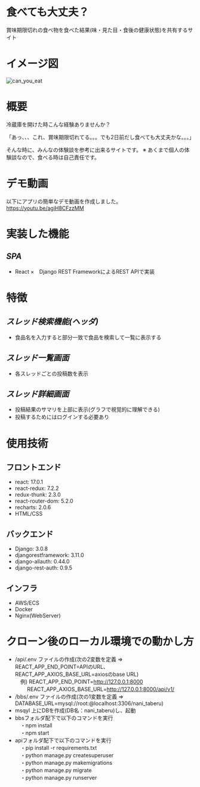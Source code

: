 # 食べても大丈夫？
 
賞味期限切れの食べ物を食べた結果(味・見た目・食後の健康状態)を共有するサイト
 
# イメージ図
 ![can_you_eat](https://user-images.githubusercontent.com/30945996/113302158-dec97000-92a3-11eb-8ff0-f140921cdb14.JPG)

 
# 概要

冷蔵庫を開けた時こんな経験ありませんか？

「あっ、、、これ、賞味期限切れてる。。。でも2日前だし食べても大丈夫かな。。。」

そんな時に、みんなの体験談を参考に出来るサイトです。
※ あくまで個人の体験談なので、食べる時は自己責任です。
 
# デモ動画
以下にアプリの簡単なデモ動画を作成しました。<br>
https://youtu.be/agiH8CFzzMM

# 実装した機能

## *SPA*
* React ×　Django REST FrameworkによるREST APIで実装

# 特徴
## *スレッド検索機能(ヘッダ)*
* 食品名を入力すると部分一致で食品を検索して一覧に表示する

## *スレッド一覧画面*
* 各スレッドごとの投稿数を表示

## *スレッド詳細画面*
* 投稿結果のサマリを上部に表示(グラフで視覚的に理解できる)
* 投稿するためにはログインする必要あり

# 使用技術

## フロントエンド
* react: 17.0.1
* react-redux: 7.2.2
* redux-thunk: 2.3.0
* react-router-dom: 5.2.0
* recharts: 2.0.6
* HTML/CSS

## バックエンド
* Django: 3.0.8
* djangorestframework: 3.11.0
* django-allauth: 0.44.0
* django-rest-auth: 0.9.5

## インフラ
* AWS/ECS
* Docker
* Nginx(WebServer)

# クローン後のローカル環境での動かし方

* /api/.env ファイルの作成(次の2変数を定義 ⇒ REACT_APP_END_POINT=APIのURL、REACT_APP_AXIOS_BASE_URL=axiosのbase URL)</br>
　例) REACT_APP_END_POINT=http://127.0.0.1:8000</br>
 　　 REACT_APP_AXIOS_BASE_URL=http://127.0.0.1:8000/api/v1/
* /bbs/.env ファイルの作成(次の1変数を定義 ⇒ DATABASE_URL=mysql://root:@localhost:3306/nani_taberu)
* msqyl 上にDBを作成(DB名：nani_taberu)し、起動
* bbsフォルダ配下で以下のコマンドを実行</br>
　・npm install</br>
　・npm start</br>
* apiフォルダ配下で以下のコマンドを実行</br>
　・pip install -r requirements.txt</br>
　・python manage.py createsuperuser</br>
　・python manage.py makemigrations</br>
　・python manage.py migrate</br>
　・python manage.py runserver</br>
